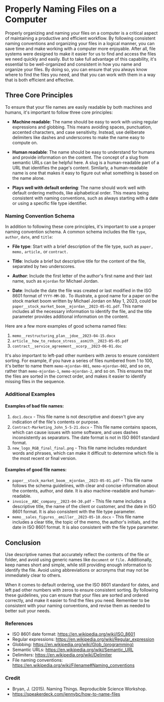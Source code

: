 # Properly Naming Files on a Computer
Properly organizing and naming your files on a computer is a critical
aspect of maintaining a productive and efficient workflow. By
following consistent naming conventions and organizing your files in a
logical manner, you can save time and make working with a computer
more enjoyable. After all, file systems were designed to make it
easier for us to find and access the files we need quickly and
easily. But to take full advantage of this capability, it's essential
to be well-organized and consistent in how you name and organize your
files. By doing so, you can ensure that you always know where to find
the files you need, and that you can work with them in a way that is
both efficient and effective.

## Three Core Principles
To ensure that your file names are easily readable by both machines
and humans, it's important to follow three core principles:

+ **Machine readable**: The name should be easy to work with using regular
  expressions and globbing. This means avoiding spaces, punctuation,
  accented characters, and case sensitivity. Instead, use deliberate
  delimiters like dashes and underscores to make the name easy to
  compute on.

+ **Human readable**: The name should be easy to understand for humans
  and provide information on the content. The concept of a slug from
  semantic URLs can be helpful here. A slug is a human-readable part
  of a URL that identifies the page's content. Similarly, a
  human-readable name is one that makes it easy to figure out what
  something is based on the name alone.

+ **Plays well with default ordering**: The name should work well with
  default ordering methods, like alphabetical order. This means being
  consistent with naming conventions, such as always starting with a
  date or using a specific file type identifier.

### Naming Convention Schema
In addition to following these core principles, it's important to use
a proper naming convention schema. A common schema includes the file
`type`, `author`, `date`, and `title`:

+ **File type**: Start with a brief description of the file type, such
  as `paper,` `memo,` `article,` or `contract.`
+ **Title**: Include a brief but descriptive title for the content of
  the file, separated by two underscores.
+ **Author**: Include the first letter of the author's first name and
  their last name, such as `mjordan` for Michael Jordan.

+ **Date**: Include the date the file was created or last modified in
the ISO 8601 format of `YYYY-MM-DD.`  To illustrate, a good name for a
paper on the stock market boom written by Michael Jordan on May 1,
2023, could be
`paper__stock_market_boom__mjordan__2023-05-01.pdf`. This name
includes all the necessary information to identify the file, and the
title parameter provides additional information on the content.

Here are a few more examples of good schema named files:

1. `memo__restructuring_plan__jdoe__2023-04-15.docx`
2. `article__how_to_reduce_stress__asmith__2023-05-05.pdf`
3. `contract__service_agreement__xcorp__2023-06-01.doc`

It's also important to left-pad other numbers with zeros to ensure
consistent sorting. For example, if you have a series of files
numbered from 1 to 100, it's better to name them `memo-mjordan-001`,
`memo-mjordan-002`, and so on, rather than `memo-mjordan-1`,
`memo-mjordan-2`, and so on. This ensures that the files are sorted
in the correct order, and makes it easier to identify missing files
in the sequence.

### Additional Examples 

#### Examples of bad file names:
1. `doc1.docx` - This file name is not descriptive and doesn't give
   any indication of the file's contents or purpose.
2. `Contract-Marketing_John_5-5-21.docx` - This file name contains
   spaces, which can cause issues with some software, and uses dashes
   inconsistently as separators. The date format is not in ISO 8601
   standard format.
3. `new_logo_RGB_final_final.png` - This file name includes
   redundant words and phrases, which can make it difficult to
   determine which file is the most recent or final version.

#### Examples of good file names: 
- `paper__stock_market_boom__mjordan__2023-05-01.pdf` - This file
  name follows the schema guidelines, with clear and concise
  information about the contents, author, and date. It is also
  machine-readable and human-readable.
- `invoice__ABC_company__2023-04-30.pdf` - This file name includes a
  descriptive title, the name of the client or customer, and the date
  in ISO 8601 format. It is also consistent with the file type
  parameter.
- `memo__sales_figures__emiller__2023-05-10.docx` - This file name
  includes a clear title, the topic of the memo, the author's
  initials, and the date in ISO 8601 format. It is also consistent
  with the file type parameter.

## Conclusion 

Use descriptive names that accurately reflect the contents of the
file or folder, and avoid using generic names like `document` or
`file.`  Additionally, keep names short and simple, while still
providing enough information to identify the file. Avoid using
abbreviations or acronyms that may not be immediately clear to others.

When it comes to default ordering, use the ISO 8601 standard for
dates, and left pad other numbers with zeros to ensure consistent
sorting. By following these guidelines, you can ensure that your files
are sorted and ordered correctly, and make it easier to find the files
you need. Remember to be consistent with your naming conventions, and
revise them as needed to better suit your needs.

### References 
- ISO 8601 date format: https://en.wikipedia.org/wiki/ISO_8601
- Regular expressions: https://en.wikipedia.org/wiki/Regular_expression
- Globbing: https://en.wikipedia.org/wiki/Glob_(programming)
- Semantic URLs: https://en.wikipedia.org/wiki/Semantic_URL
- Delimiters: https://en.wikipedia.org/wiki/Delimiter
- File naming conventions: https://en.wikipedia.org/wiki/Filename#Naming_conventions

### Credit 
- Bryan, J. (2015). Naming Things. Reproducible Science Workshop. 
- https://speakerdeck.com/jennybc/how-to-name-files
